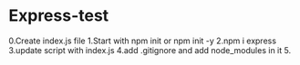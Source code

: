 # Express-test

0.Create index.js file
1.Start with npm init or npm init -y
2.npm i express
3.update script with index.js
4.add .gitignore and add node_modules in it 5.
